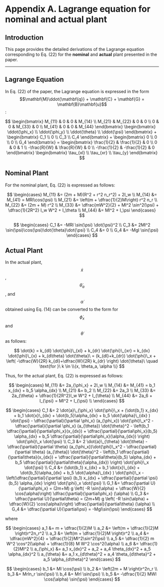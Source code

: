 # Appendix A. Lagrange equation for nominal and actual plant

## Introduction

This page provides the detailed derivations of the Lagrange equation corresponding to Eq. (22) for the **nominal** and **actual** plant presented in the paper.

---

## Lagrange Equation

In Eq. (22) of the paper, the Lagrange equation is expressed in the form $$\mathbf{M}\ddot{\mathbf{q}} + \mathbf{C} + \mathbf{G} = \mathbf{B}\mathbf{u}$$:

$$
\begin{bmatrix}
M_{11} & 0 & 0 & M_{14} \\
M_{21} & M_{22} & 0 & 0 \\
0 & 0 & M_{33} & 0 \\
M_{41} & 0 & 0 & M_{44}
\end{bmatrix}
\begin{bmatrix}
\ddot{\phi_x} \\ 
\ddot{\phi_y} \\ 
\ddot{\theta} \\ 
\ddot{\psi}
\end{bmatrix}
+
\begin{bmatrix}
C_1 \\ 
0 \\ 
C_3 \\ 
C_4
\end{bmatrix}
+
\begin{bmatrix}
0 \\ 
0 \\ 
0 \\ 
G_4
\end{bmatrix}
= \begin{bmatrix}
\frac{1}{2} & \frac{1}{2} & 0 \\
0 & 0 & 1 \\
-\frac{R}{W} & \frac{R}{W} & 0 \\
-\frac{1}{2} & -\frac{1}{2} & 0
\end{bmatrix}
\begin{bmatrix}
\tau_{xl} \\ 
\tau_{xr} \\ 
\tau_{y}
\end{bmatrix}
$$

## Nominal Plant

For the nominal plant, Eq. (22) is expressed as follows:

$$
\begin{cases}
M_{11} &= (2m + M)(R^2 + r^2 n_r^2) + 2I_w \\
M_{14} &= M_{41} = MRl\cos(\psi) \\
M_{21} &= \left(m + \dfrac{1}{2}M\right) r^2 n_r \\
M_{22} &= (2m + M) r^2 \\
M_{33} &= \dfrac{mW^2}{2} + Ml^2 \sin^2(\psi) + \dfrac{1}{2R^2} I_w W^2 + I_\theta \\
M_{44} &= Ml^2 + I_\psi
\end{cases}
$$

$$
\begin{cases}
C_1 &= -MRl \sin(\psi) \dot{\psi}^2 \\
C_3 &= 2Ml^2 \sin(\psi)\cos(\psi)\dot{\theta}\dot{\psi} \\
C_4 &= 0 \\
G_4 &= -Mgl \sin(\psi)
\end{cases}
$$

## Actual Plant

In the actual plant, $$\dot{x}$$, $$\dot{\theta}_a$$, and $$\dot{\alpha}$$ obtained using Eq. (14) can be converted to the form for $$\dot{\phi}_x$$ and $$\dot{\theta}$$ as follows:

$$
\dot{k} = k_{dl} \dot{\phi}\_{xl} + k_{dr} \dot{\phi}\_{xr} = k_{dx} \dot{\phi}\_{x} + k_{d\theta} \dot{\theta}\ = (k_{dl}+k_{dr}) \dot{\phi}\_x + \left( -\dfrac{W}{2R} k_{dl}+\dfrac{W}{2R} k_{dr} \right) \dot{\theta}\ \quad \text{for }\ k \in \\{x, \theta_a, \alpha \\} 
$$

Thus, for the actual plant, Eq. (22) is expressed as follows:

$$
\begin{cases}
M_{11} &= 2a_{\phi_x} + 2I_w \\  
M_{14} &= M_{41} = b_1 x_{dx} + b_5 \alpha_{dx} \\
M_{21} &= b_2  \\
M_{22} &= 2a_3 \\  
M_{33} &= 2a_{\theta} + \dfrac{1}{2R^2}I_w W^2 + I_{\theta}  \\
M_{44} &=  2a_6 + I_{\psi} = Ml^2  + I_{\psi} \\  
\end{cases}
$$

$$
\begin{cases}
C_1 &= 2 \dot{a}\_{\phi_x} \dot{\phi}\_x + (\dot{b_1} x_{dx} + b_1 \dot{x}\_{dx} + \dot{b_5}\alpha_{dx} + b_5 \dot{\alpha}\_{dx} ) \dot{\psi} - \dfrac{\partial}{\partial \phi_x} (a_{\phi_x}) \dot{\phi}\_x^2 - \dfrac{\partial}{\partial \phi_x} (a_{\theta}) \dot{\theta}^2 - \left(b_1 \dfrac{\partial}{\partial\phi_x}(x_{dx}) + \dfrac{\partial}{\partial\phi_x}(b_5) \alpha_{dx} + b_5 \dfrac{\partial}{\partial\phi_x}(\alpha_{dx}) \right) \dot{\phi}\_x \dot{\psi} \\
C_3 &= 2 \dot{a}\_{\theta} \dot{\theta} - \dfrac{\partial}{\partial \theta} (a_{\phi_x})\dot{\phi}\_x^2 - \dfrac{\partial}{\partial \theta} (a_{\theta}) \dot{\theta}^2 - \left(b_1 \dfrac{\partial}{\partial\theta}(x_{dx}) + \dfrac{\partial}{\partial\theta}(b_5) \alpha_{dx} + b_5 \dfrac{\partial}{\partial\theta}(\alpha_{dx}) \right) \dot{\phi}\_x \dot{\psi} \\
C_4 &= (\dot{b_1} x_{dx} + b_1 \dot{x}\_{dx} + \dot{b_5}\alpha_{dx} + b_5 \dot{\alpha}\_{dx} ) \dot{\phi}\_x - \left(\dfrac{\partial}{\partial \psi} (b_1) x_{dx} + \dfrac{\partial}{\partial \psi} (b_5) \alpha_{dx} \right) \dot{\phi}_x \dot{\psi} \\
G_1 &= \dfrac{\partial U}{\partial\phi_x} = (2m+M) g \left( -R \sin(\alpha) + \dfrac{W}{2} \cos(\alpha)\right) \dfrac{\partial}{\partial\phi_x} (\alpha) \\
G_3 &= \dfrac{\partial U}{\partial\theta} = (2m+M) g \left( -R \sin(\alpha) + \dfrac{W}{2} \cos(\alpha)\right) \dfrac{\partial}{\partial\theta} (\alpha) \\
G_4 &= \dfrac{\partial U}{\partial\psi} = -Mgl\sin(\psi) 
\end{cases}
$$

where

$$
\begin{cases}
a_1 &= m + \dfrac{1}{2}M \\
a_2 &= \left(m + \dfrac{1}{2}M \right)r^2n_r^2 \\
a_3 &= \left(m + \dfrac{1}{2}M \right)r^2 \\
a_4 &= \dfrac{mW^2}{4} + \dfrac{1}{2}Ml^2\sin^2(\psi) \\
a_5 &= \dfrac{1}{2} m W^2 \cos^2(\alpha) + \dfrac{1}{8} M W^2 \cos^2(\alpha) \\
a_6 &= \dfrac{1}{2}Ml^2 \\
a_{\phi_x} &= a_1 x_{dx}^2 + a_2 + a_4 \theta_{dx}^2 + a_5 \alpha_{dx}^2 \\
a_{\theta} &= a_1 x_{d\theta}^2 + a_4 \theta_{d\theta}^2 + a_5 \alpha_{d\theta}^2
\end{cases}
$$

$$
\begin{cases}
b_1 &=  Ml \cos(\psi)  \\
b_2 &= \left(2m + M \right)r^2n_r \\
b_3 &= Mrln_r \sin(\psi) \\
b_4 &= Mrl \sin(\psi) \\
b_5 &= -\dfrac{1}{2} MWl \cos(\alpha) \sin(\psi)
\end{cases}
$$

